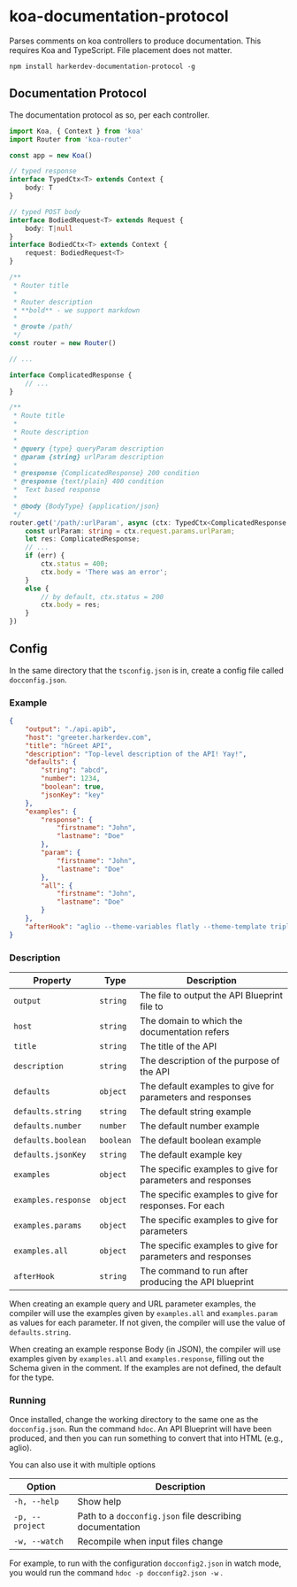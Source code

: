 # koa-documentation-protocol
Parses comments on koa controllers to produce documentation.
This requires Koa and TypeScript. File placement does not matter.

```
npm install harkerdev-documentation-protocol -g
```

## Documentation Protocol
The documentation protocol as so, per each controller.
```typescript
import Koa, { Context } from 'koa'
import Router from 'koa-router'

const app = new Koa()

// typed response
interface TypedCtx<T> extends Context {
    body: T
}

// typed POST body
interface BodiedRequest<T> extends Request {
    body: T|null
}
interface BodiedCtx<T> extends Context {
    request: BodiedRequest<T>
}

/**
 * Router title
 *
 * Router description
 * **bold** - we support markdown
 *
 * @route /path/
 */
const router = new Router()

// ...

interface ComplicatedResponse {
    // ...
}

/**
 * Route title
 *
 * Route description
 *
 * @query {type} queryParam description
 * @param {string} urlParam description
 *
 * @response {ComplicatedResponse} 200 condition
 * @response {text/plain} 400 condition
 *  Text based response
 *
 * @body {BodyType} {application/json}
 */
router.get('/path/:urlParam', async (ctx: TypedCtx<ComplicatedResponse|string>) => {
    const urlParam: string = ctx.request.params.urlParam;
    let res: ComplicatedResponse;
    // ...
    if (err) {
        ctx.status = 400;
        ctx.body = 'There was an error';
    }
    else {
        // by default, ctx.status = 200
        ctx.body = res;
    }
})
```

## Config
In the same directory that the `tsconfig.json` is in, create a config file called `docconfig.json`.

### Example

```json
{
    "output": "./api.apib",
    "host": "greeter.harkerdev.com",
    "title": "hGreet API",
    "description": "Top-level description of the API! Yay!",
    "defaults": {
        "string": "abcd",
        "number": 1234,
        "boolean": true,
        "jsonKey": "key"
    },
    "examples": {
        "response": {
            "firstname": "John",
            "lastname": "Doe"
        },
        "param": {
            "firstname": "John",
            "lastname": "Doe"
        },
        "all": {
            "firstname": "John",
            "lastname": "Doe"
        }
    },
    "afterHook": "aglio --theme-variables flatly --theme-template triple -i ./api.apib -o ./api.html"
}
```

### Description

Property | Type | Description
|-|-|-|
`output` | `string` | The file to output the API Blueprint file to
`host` | `string` | The domain to which the documentation refers
`title` | `string` | The title of the API
`description` | `string` | The description of the purpose of the API
`defaults` | `object` | The default examples to give for parameters and responses
`defaults.string` | `string` | The default string example
`defaults.number` | `number` | The default number example
`defaults.boolean` | `boolean` | The default boolean example
`defaults.jsonKey` | `string` | The default example key
`examples` | `object` | The specific examples to give for parameters and responses
`examples.response` | `object` | The specific examples to give for responses. For each
`examples.params` | `object` | The specific examples to give for parameters
`examples.all` | `object` | The specific examples to give for parameters and responses
`afterHook` | `string` | The command to run after producing the API blueprint

When creating an example query and URL parameter examples, the compiler will use the examples given by `examples.all` and `examples.param` as values for each parameter. If not given, the compiler will use the value of `defaults.string`.

When creating an example response Body (in JSON), the compiler will use examples given by `examples.all` and `examples.response`, filling out the Schema given in the comment. If the examples are not defined, the default for the type.

### Running

Once installed, change the working directory to the same one as the `docconfig.json`. Run the command `hdoc`. An API Blueprint will have been produced, and then you can run something to convert that into HTML (e.g., aglio).

You can also use it with multiple options

Option | Description
|-|-|
`-h, --help` | Show help
`-p, --project` | Path to a `docconfig.json` file describing documentation
`-w, --watch` | Recompile when input files change

For example, to run with the configuration `docconfig2.json` in watch mode, you would run the command `hdoc -p docconfig2.json -w` .
